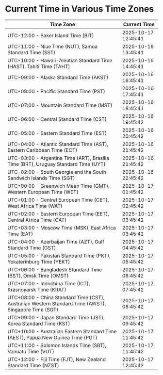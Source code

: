 # Current Time in Various Time Zones

| Time Zone | Current Time |
|-----------|--------------|
| UTC-12:00 - Baker Island Time (BIT) | 2025-10-17 12:45:41 |
| UTC-11:00 - Niue Time (NUT), Samoa Standard Time (SST) | 2025-10-16 13:45:41 |
| UTC-10:00 - Hawaii-Aleutian Standard Time (HAST), Tahiti Time (TAHT) | 2025-10-16 14:45:41 |
| UTC-09:00 - Alaska Standard Time (AKST) | 2025-10-16 16:45:41 |
| UTC-08:00 - Pacific Standard Time (PST) | 2025-10-16 17:45:41 |
| UTC-07:00 - Mountain Standard Time (MST) | 2025-10-16 18:45:41 |
| UTC-06:00 - Central Standard Time (CST) | 2025-10-16 19:45:42 |
| UTC-05:00 - Eastern Standard Time (EST) | 2025-10-16 20:45:42 |
| UTC-04:00 - Atlantic Standard Time (AST), Eastern Caribbean Time (ECT) | 2025-10-16 21:45:42 |
| UTC-03:00 - Argentina Time (ART), Brasília Time (BRT), Uruguay Standard Time (UYT) | 2025-10-16 21:45:42 |
| UTC-02:00 - South Georgia and the South Sandwich Islands Time (SGT) | 2025-10-16 22:45:42 |
| UTC±00:00 - Greenwich Mean Time (GMT), Western European Time (WET) | 2025-10-17 01:45:42 |
| UTC+01:00 - Central European Time (CET), West Africa Time (WAT) | 2025-10-17 02:45:42 |
| UTC+02:00 - Eastern European Time (EET), Central Africa Time (CAT) | 2025-10-17 03:45:42 |
| UTC+03:00 - Moscow Time (MSK), East Africa Time (EAT) | 2025-10-17 03:45:42 |
| UTC+04:00 - Azerbaijan Time (AZT), Gulf Standard Time (GST) | 2025-10-17 04:45:42 |
| UTC+05:00 - Pakistan Standard Time (PKT), Yekaterinburg Time (YEKT) | 2025-10-17 05:45:42 |
| UTC+06:00 - Bangladesh Standard Time (BST), Omsk Time (OMST) | 2025-10-17 06:45:42 |
| UTC+07:00 - Indochina Time (ICT), Krasnoyarsk Time (KRAT) | 2025-10-17 07:45:42 |
| UTC+08:00 - China Standard Time (CST), Australian Western Standard Time (AWST), Singapore Time (SGT) | 2025-10-17 08:45:42 |
| UTC+09:00 - Japan Standard Time (JST), Korea Standard Time (KST) | 2025-10-17 09:45:42 |
| UTC+10:00 - Australian Eastern Standard Time (AEST), Papua New Guinea Time (PGT) | 2025-10-17 11:45:42 |
| UTC+11:00 - Solomon Islands Time (SBT), Vanuatu Time (VUT) | 2025-10-17 11:45:42 |
| UTC+12:00 - Fiji Time (FJT), New Zealand Standard Time (NZST) | 2025-10-17 12:45:42 |
